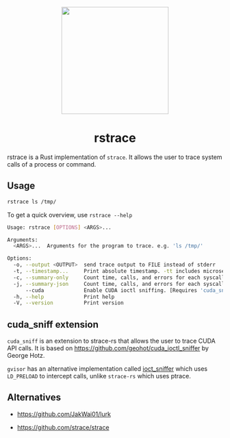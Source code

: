 <p align="center">
  <img height="250em" src="https://i.imgur.com/DmVRIUz.png"/>
</p>

<h1 align="center">rstrace</h1>

rstrace is a Rust implementation of `strace`. It allows the user to trace system calls of a process or command.

## Usage

```bash
rstrace ls /tmp/
```

To get a quick overview, use `rstrace --help`

```bash
Usage: rstrace [OPTIONS] <ARGS>...

Arguments:
  <ARGS>...  Arguments for the program to trace. e.g. 'ls /tmp/'

Options:
  -o, --output <OUTPUT>  send trace output to FILE instead of stderr
  -t, --timestamp...     Print absolute timestamp. -tt includes microseconds, -ttt uses UNIX timestamps
  -c, --summary-only     Count time, calls, and errors for each syscall and report summary
  -j, --summary-json     Count time, calls, and errors for each syscall and report summary in JSON format
      --cuda             Enable CUDA ioctl sniffing. [Requires 'cuda_sniff' feature]
  -h, --help             Print help
  -V, --version          Print version
```

## cuda_sniff extension

`cuda_sniff` is an extension to strace-rs that allows the user to trace CUDA API calls. It is based on
https://github.com/geohot/cuda_ioctl_sniffer by George Hotz.

`gvisor` has an alternative implementation called [ioct_sniffer](https://pkg.go.dev/gvisor.dev/gvisor/tools/ioctl_sniffer#section-readme) which uses `LD_PRELOAD` to intercept calls,
unlike `strace-rs` which uses ptrace.

## Alternatives

- https://github.com/JakWai01/lurk

- https://github.com/strace/strace
